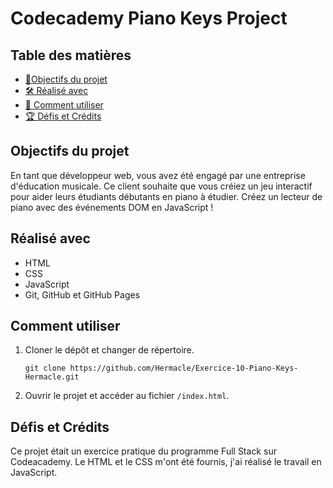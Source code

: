 # Codecademy Piano Keys Project

## Table des matières
- [🎯Objectifs du projet](#Objectifs)
- [🛠 Réalisé avec](#Réalisé)
- [🔧 Comment utiliser](#utiliser)
- [🏆 Défis et Crédits](#Défis)

## Objectifs du projet

En tant que développeur web, vous avez été engagé par une entreprise d'éducation musicale. Ce client souhaite que vous créiez un jeu interactif pour aider leurs étudiants débutants en piano à étudier. Créez un lecteur de piano avec des événements DOM en JavaScript !

## Réalisé avec
- HTML
- CSS
- JavaScript
- Git, GitHub et GitHub Pages

## Comment utiliser
1. Cloner le dépôt et changer de répertoire.
   ```
   git clone https://github.com/Hermacle/Exercice-10-Piano-Keys-Hermacle.git
   ```
2. Ouvrir le projet et accéder au fichier `/index.html`.

## Défis et Crédits
Ce projet était un exercice pratique du programme Full Stack sur Codeacademy.
Le HTML et le CSS m'ont été fournis, j'ai réalisé le travail en JavaScript.
